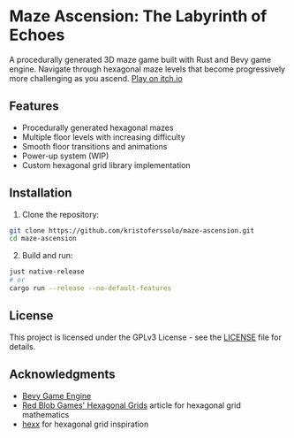 # Maze Ascension: The Labyrinth of Echoes

A procedurally generated 3D maze game built with Rust and Bevy game engine.
Navigate through hexagonal maze levels that become progressively more
challenging as you ascend.
[Play on itch.io](https://kristoferssolo.itch.io/maze-ascension)

## Features

- Procedurally generated hexagonal mazes
- Multiple floor levels with increasing difficulty
- Smooth floor transitions and animations
- Power-up system (WIP)
- Custom hexagonal grid library implementation

## Installation

1. Clone the repository:

```bash
git clone https://github.com/kristoferssolo/maze-ascension.git
cd maze-ascension
```

2. Build and run:

```bash
just native-release
# or
cargo run --release --no-default-features
```

## License

This project is licensed under the GPLv3 License - see the [LICENSE](./LICENSE) file for details.

## Acknowledgments

- [Bevy Game Engine](https://bevyengine.org/)
- [Red Blob Games' Hexagonal Grids](https://www.redblobgames.com/grids/hexagons/) article for hexagonal grid mathematics
- [hexx](https://github.com/ManevilleF/hexx) for hexagonal grid inspiration
